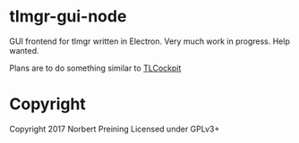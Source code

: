 tlmgr-gui-node
==============

GUI frontend for tlmgr written in Electron. Very much work in progress. Help wanted.

Plans are to do something similar to [TLCockpit](https://github.com/TeX-Live/tlcockpit)


Copyright
=========

Copyright 2017 Norbert Preining
Licensed under GPLv3+
